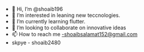 - 👋 Hi, I’m @shoaib196
- 👀 I’m interested in leaning new teccnologies.
- 🌱 I’m currently learning flutter.
- 💞️ I’m looking to collaborate on innovative ideas
- 📫 How to reach me -shoaibsalamat152@gmail.com
-  skpye -  shoaib2480

<!---
shoaib196/shoaib196 is a ✨ special ✨ repository because its `README.md` (this file) appears on your GitHub profile.
You can click the Preview link to take a look at your changes.
--->
